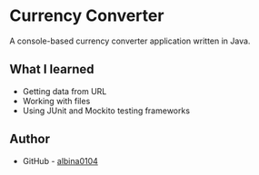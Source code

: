 # Currency Converter

A console-based currency converter application written in Java.

## What I learned

- Getting data from URL
- Working with files
- Using JUnit and Mockito testing frameworks

## Author

- GitHub - [albina0104](https://github.com/albina0104)
